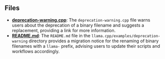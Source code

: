 
## Files
- **[deprecation-warning.cpp](deprecation-warning/deprecation-warning.cpp.driver.md)**: The `deprecation-warning.cpp` file warns users about the deprecation of a binary filename and suggests a replacement, providing a link for more information.
- **[README.md](deprecation-warning/README.md.driver.md)**: The `README.md` file in the `llama.cpp/examples/deprecation-warning` directory provides a migration notice for the renaming of binary filenames with a `llama-` prefix, advising users to update their scripts and workflows accordingly.
